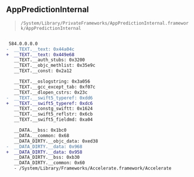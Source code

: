 ## AppPredictionInternal

> `/System/Library/PrivateFrameworks/AppPredictionInternal.framework/AppPredictionInternal`

```diff

 584.0.0.0.0
-  __TEXT.__text: 0x44a04c
+  __TEXT.__text: 0x449e68
   __TEXT.__auth_stubs: 0x3200
   __TEXT.__objc_methlist: 0x35e9c
   __TEXT.__const: 0x2a12

   __TEXT.__oslogstring: 0x3a056
   __TEXT.__gcc_except_tab: 0xf07c
   __TEXT.__dlopen_cstrs: 0x23c
-  __TEXT.__swift5_typeref: 0xdd6
+  __TEXT.__swift5_typeref: 0xdc6
   __TEXT.__constg_swiftt: 0x1624
   __TEXT.__swift5_reflstr: 0x6cb
   __TEXT.__swift5_fieldmd: 0xa04

   __DATA.__bss: 0x1bc0
   __DATA.__common: 0x68
   __DATA_DIRTY.__objc_data: 0xed38
-  __DATA_DIRTY.__data: 0x968
+  __DATA_DIRTY.__data: 0x958
   __DATA_DIRTY.__bss: 0xb30
   __DATA_DIRTY.__common: 0x60
   - /System/Library/Frameworks/Accelerate.framework/Accelerate

```
